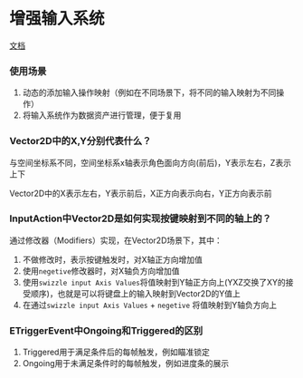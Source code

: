 # 增强输入系统

[文档](https://dev.epicgames.com/documentation/zh-cn/unreal-engine/enhanced-input-in-unreal-engine)

### 使用场景

1. 动态的添加输入操作映射（例如在不同场景下，将不同的输入映射为不同操作）
2. 将输入系统作为数据资产进行管理，便于复用

### Vector2D中的X,Y分别代表什么？

与空间坐标系不同，空间坐标系x轴表示角色面向方向(前后)，Y表示左右，Z表示上下

Vector2D中的X表示左右，Y表示前后，X正方向表示向右，Y正方向表示前

### InputAction中Vector2D是如何实现按键映射到不同的轴上的？

通过修改器（Modifiers）实现，在Vector2D场景下，其中：

1. 不做修改时，表示按键触发时，对X轴正方向增加值
2. 使用``negetive``修改器时，对X轴负方向增加值
3. 使用``swizzle input Axis Values``将值映射到Y轴正方向上(YXZ交换了XY的接受顺序)，也就是可以将键盘上的输入映射到Vector2D的Y值上
4. 在通过``swizzle input Axis Values`` + ``negetive`` 将值映射到Y轴负方向上

### ETriggerEvent中Ongoing和Triggered的区别

1. Triggered用于满足条件后的每帧触发，例如瞄准锁定
2. Ongoing用于未满足条件时的每帧触发，例如进度条的展示
